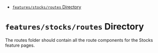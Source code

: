 <!-- START doctoc generated TOC please keep comment here to allow auto update -->
<!-- DON'T EDIT THIS SECTION, INSTEAD RE-RUN doctoc TO UPDATE -->

- [`features/stocks/routes` Directory](#featuresstocksroutes-directory)

<!-- END doctoc generated TOC please keep comment here to allow auto update -->

# `features/stocks/routes` Directory

The routes folder should contain all the route components for the Stocks feature pages.
